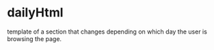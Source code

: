 # dailyHtml
template of a section that changes depending on which day the user is browsing the page.
